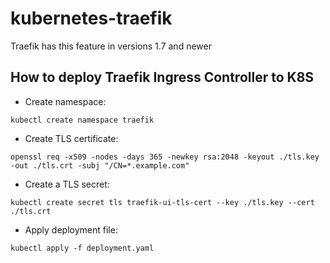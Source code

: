 # kubernetes-traefik
Traefik has this feature in versions 1.7 and newer

## How to deploy Traefik Ingress Controller to K8S

- Create namespace:
```
kubectl create namespace traefik
```

- Create TLS certificate:
```
openssl req -x509 -nodes -days 365 -newkey rsa:2048 -keyout ./tls.key -out ./tls.crt -subj "/CN=*.example.com"
```

- Create a TLS secret:
```
kubectl create secret tls traefik-ui-tls-cert --key ./tls.key --cert ./tls.crt
```

- Apply deployment file:
```
kubectl apply -f deployment.yaml
```

